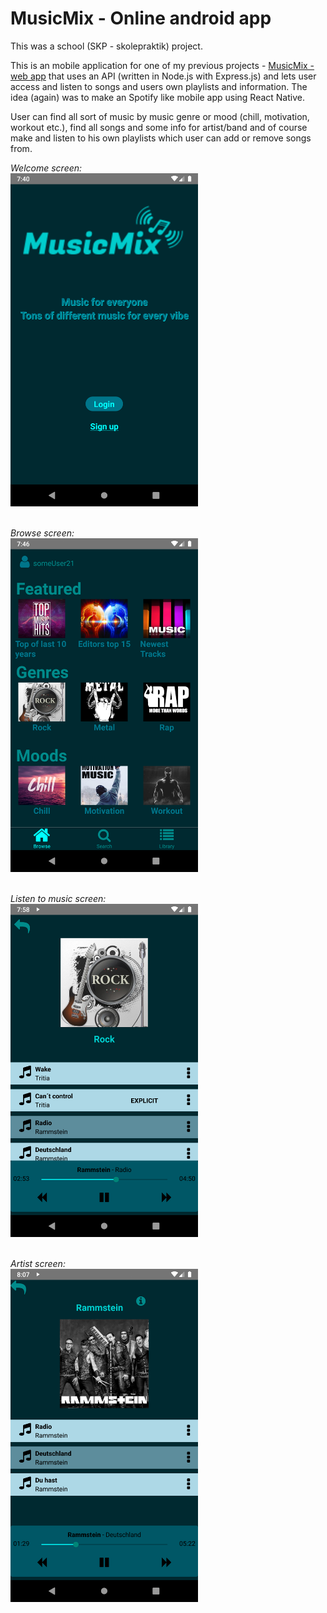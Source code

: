 # MusicMix - Online android app

This was a school (SKP - skolepraktik) project.

This is an mobile application for one of my previous projects - <a href="https://github.com/DainisM/MusicMix-web-app">MusicMix - web app</a> that uses an API (written in Node.js with Express.js) and lets user access and listen to songs and users own playlists and information. The idea (again) was to make an Spotify like mobile app using React Native.</br>

User can find all sort of music by music genre or mood (chill, motivation, workout etc.), find all songs and some info for artist/band and of course make and listen to his own playlists which user can add or remove songs from.

<i>Welcome screen: </i></br>
<img src="https://github.com/DainisM/Screenshots/blob/master/MusicMix-Online/WelcomeScreen.png" width="300">
</br></br>

<i>Browse screen: </i></br>
<img src="https://github.com/DainisM/Screenshots/blob/master/MusicMix-Online/BrowseScreen_1.png" width="300">
</br></br>

<i>Listen to music screen:</i></br>
<img src="https://github.com/DainisM/Screenshots/blob/master/MusicMix-Online/MusicScreen_4.png" width="300">
</br></br>

<i>Artist screen: </i></br>
<img src="https://github.com/DainisM/Screenshots/blob/master/MusicMix-Online/ArtistScreen_2.png" width="300">

